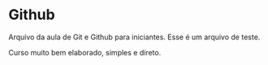 # Github

Arquivo da aula de Git e Github para iniciantes.
Esse é um arquivo de teste.

Curso muito bem elaborado, simples e direto.
